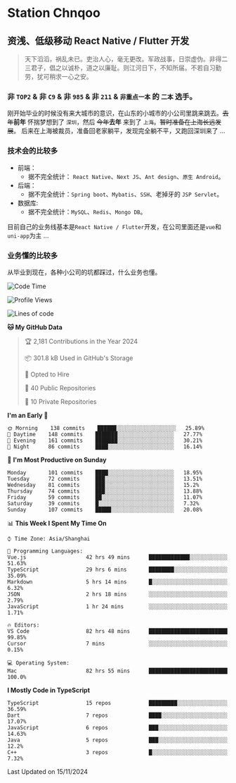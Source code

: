 # Station Chnqoo

## 资浅、低级移动 React Native / Flutter 开发

> 天下滔滔，祸乱未已。吏治人心，毫无更改。军政战事，日崇虚伪。非得二三君子，倡之以诚朴，道之以廉耻。则江河日下，不知所届。不若自习勤劳，犹可稍求一心之安。

### 非 `TOP2` & 非 `C9` & 非 `985` & 非 `211` & `非重点一本` 的 `二本` 选手。

刚开始毕业的时候没有来大城市的意识，在山东的小城市的小公司里跳来跳去。~~去年~~**前年** 怀揣梦想到了 `深圳`，然后 ~~今年~~**去年** 来到了 `上海`。~~暂时准备在上海长远发展~~。
后来在上海被裁员，准备回老家躺平，发现完全躺不平，又跑回深圳来了 ...

### 技术会的比较多

- 前端：
  - 据不完全统计： `React Native`、`Next JS`、`Ant design`、`原生 Android`。
- 后端：
  - 据不完全统计：`Spring boot`、`Mybatis`、`SSH`、老掉牙的 `JSP Servlet`。
- 数据库:
  - 据不完全统计：`MySQL`、`Redis`、`Mongo DB`。

目前自己的业务线基本是`React Native / Flutter`开发，在公司里面还是`vue`和`uni-app`为主 ...

### 业务懂的比较多

从毕业到现在，各种小公司的坑都踩过，什么业务也懂。

<!--START_SECTION:waka-->
![Code Time](http://img.shields.io/badge/Code%20Time-6%2C577%20hrs%201%20min-blue)

![Profile Views](http://img.shields.io/badge/Profile%20Views-0-blue)

![Lines of code](https://img.shields.io/badge/From%20Hello%20World%20I%27ve%20Written-494%20Thousand%20lines%20of%20code-blue)

**🐱 My GitHub Data** 

> 🏆 2,181 Contributions in the Year 2024
 > 
> 📦 301.8 kB Used in GitHub's Storage 
 > 
> 💼 Opted to Hire
 > 
> 📜 40 Public Repositories 
 > 
> 🔑 10 Private Repositories  
 > 
**I'm an Early 🐤** 

```text
🌞 Morning    138 commits    ██████░░░░░░░░░░░░░░░░░░░   25.89% 
🌆 Daytime    148 commits    ███████░░░░░░░░░░░░░░░░░░   27.77% 
🌃 Evening    161 commits    ███████░░░░░░░░░░░░░░░░░░   30.21% 
🌙 Night      86 commits     ████░░░░░░░░░░░░░░░░░░░░░   16.14%

```
📅 **I'm Most Productive on Sunday** 

```text
Monday       101 commits    ████░░░░░░░░░░░░░░░░░░░░░   18.95% 
Tuesday      72 commits     ███░░░░░░░░░░░░░░░░░░░░░░   13.51% 
Wednesday    81 commits     ███░░░░░░░░░░░░░░░░░░░░░░   15.2% 
Thursday     74 commits     ███░░░░░░░░░░░░░░░░░░░░░░   13.88% 
Friday       59 commits     ██░░░░░░░░░░░░░░░░░░░░░░░   11.07% 
Saturday     39 commits     █░░░░░░░░░░░░░░░░░░░░░░░░   7.32% 
Sunday       107 commits    █████░░░░░░░░░░░░░░░░░░░░   20.08%

```


📊 **This Week I Spent My Time On** 

```text
⌚︎ Time Zone: Asia/Shanghai

💬 Programming Languages: 
Vue.js                   42 hrs 49 mins      █████████████░░░░░░░░░░░░   51.63% 
TypeScript               29 hrs 6 mins       ████████░░░░░░░░░░░░░░░░░   35.09% 
Markdown                 5 hrs 14 mins       █░░░░░░░░░░░░░░░░░░░░░░░░   6.32% 
JSON                     2 hrs 18 mins       ░░░░░░░░░░░░░░░░░░░░░░░░░   2.79% 
JavaScript               1 hr 24 mins        ░░░░░░░░░░░░░░░░░░░░░░░░░   1.71%

🔥 Editors: 
VS Code                  82 hrs 48 mins      █████████████████████████   99.85% 
Cursor                   7 mins              ░░░░░░░░░░░░░░░░░░░░░░░░░   0.15%

💻 Operating System: 
Mac                      82 hrs 55 mins      █████████████████████████   100.0%

```

**I Mostly Code in TypeScript** 

```text
TypeScript               15 repos            █████████░░░░░░░░░░░░░░░░   36.59% 
Dart                     7 repos             ████░░░░░░░░░░░░░░░░░░░░░   17.07% 
JavaScript               6 repos             ███░░░░░░░░░░░░░░░░░░░░░░   14.63% 
Java                     5 repos             ███░░░░░░░░░░░░░░░░░░░░░░   12.2% 
C++                      3 repos             █░░░░░░░░░░░░░░░░░░░░░░░░   7.32%

```



 Last Updated on 15/11/2024
<!--END_SECTION:waka-->

<!---
ChenqiaoStation/ChenqiaoStation is a ✨ special ✨ repository because its `README.md` (this file) appears on your GitHub profile.
You can click the Preview link to take a look at your changes.
--->

